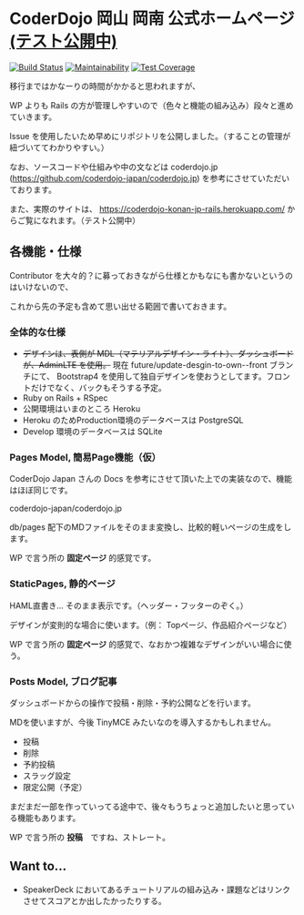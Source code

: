 # CoderDojo 岡山 岡南 公式ホームページ [(テスト公開中)](https://coderdojo-konan-jp-rails.herokuapp.com/)

[![Build Status](https://travis-ci.org/CoderDojo-Konan-Okayama/coderdojo-konan.jp.svg?branch=master)](https://travis-ci.org/CoderDojo-Konan-Okayama/coderdojo-konan.jp)
[![Maintainability](https://api.codeclimate.com/v1/badges/5dc68bf422fb19f6c628/maintainability)](https://codeclimate.com/github/CoderDojo-Konan-Okayama/coderdojo-konan.jp/maintainability)
[![Test Coverage](https://api.codeclimate.com/v1/badges/5dc68bf422fb19f6c628/test_coverage)](https://codeclimate.com/github/CoderDojo-Konan-Okayama/coderdojo-konan.jp/test_coverage)

移行まではかなーりの時間がかかると思われますが、

WP よりも Rails の方が管理しやすいので（色々と機能の組み込み）段々と進めていきます。

Issue を使用したいため早めにリポジトリを公開しました。（することの管理が紐づいててわかりやすい。）

なお、ソースコードや仕組みや中の文などは coderdojo.jp (https://github.com/coderdojo-japan/coderdojo.jp) を参考にさせていただいております。

また、実際のサイトは、 https://coderdojo-konan-jp-rails.herokuapp.com/ からご覧になれます。（テスト公開中）


## 各機能・仕様

Contributor を大々的？に募っておきながら仕様とかもなにも書かないというのはいけないので、

これから先の予定も含めて思い出せる範囲で書いておきます。

### 全体的な仕様

- ~~デザインは、表側が MDL（マテリアルデザイン・ライト）、ダッシュボードが、AdminLTE を使用。~~ 現在 future/update-desgin-to-own--front ブランチにて、 Bootstrap4 を使用して独自デザインを使おうとしてます。フロントだけでなく、バックもそうする予定。
- Ruby on Rails + RSpec
- 公開環境はいまのところ Heroku
- Heroku のためProduction環境のデータベースは PostgreSQL
- Develop 環境のデータベースは SQLite

### Pages Model, 簡易Page機能（仮）

CoderDojo Japan さんの Docs を参考にさせて頂いた上での実装なので、機能はほぼ同じです。

coderdojo-japan/coderdojo.jp

db/pages 配下のMDファイルをそのまま変換し、比較的軽いページの生成をします。

WP で言う所の **固定ページ** 的感覚です。

### StaticPages, 静的ページ

HAML直書き... そのまま表示です。（ヘッダー・フッターのぞく。）

デザインが変則的な場合に使います。（例： Topページ、作品紹介ページなど）

WP で言う所の **固定ページ** 的感覚で、なおかつ複雑なデザインがいい場合に使う。

### Posts Model, ブログ記事

ダッシュボードからの操作で投稿・削除・予約公開などを行います。

MDを使いますが、今後 TinyMCE みたいなのを導入するかもしれません。

- 投稿
- 削除
- 予約投稿
- スラッグ設定
- 限定公開（予定）

まだまだ一部を作っていってる途中で、後々もうちょっと追加したいと思っている機能もあります。

WP で言う所の **投稿**　ですね、ストレート。

## Want to...

- SpeakerDeck においてあるチュートリアルの組み込み・課題などはリンクさせてスコアとか出したかったりする。
